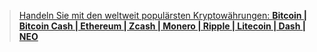 >[Handeln Sie mit den weltweit populärsten Kryptowährungen: **Bitcoin | Bitcoin Cash | Ethereum | Zcash | Monero | Ripple | Litecoin | Dash | NEO**](http://blog.forexsrovnavac.cz/btcge)